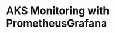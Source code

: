# AKS Monitoring with PrometheusGrafana                                                                                                                                        
